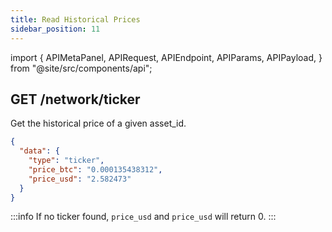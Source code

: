 ```yaml
---
title: Read Historical Prices
sidebar_position: 11
---
```


import {
  APIMetaPanel,
  APIRequest,
  APIEndpoint,
  APIParams,
  APIPayload,
} from "@site/src/components/api";

## GET /network/ticker

Get the historical price of a given asset_id.

<APIEndpoint url="/network/ticker?asset=:asset&offset=:offset" />

<APIMetaPanel scope="" scopeNote="" />

<APIParams
  p-asset="the asset's asset_id are getting"
  p-asset-required="true"
  p-offset="Specify query time in RFC3339Nano format, e.g. `2020-12-12T12:12:12.999999999Z`"
/>

<APIRequest
  isPublic
  title="Get Historical Price by ASSET_ID"
  url="/network/ticker?asset=f5ef6b5d-cc5a-3d90-b2c0-a2fd386e7a3c&offset=2020-09-21T13:53:29.38099Z"
/>

```json title="Response"
{
  "data": {
    "type": "ticker",
    "price_btc": "0.000135438312",
    "price_usd": "2.582473"
  }
}
```

:::info
If no ticker found, `price_usd` and `price_usd` will return 0.
:::
